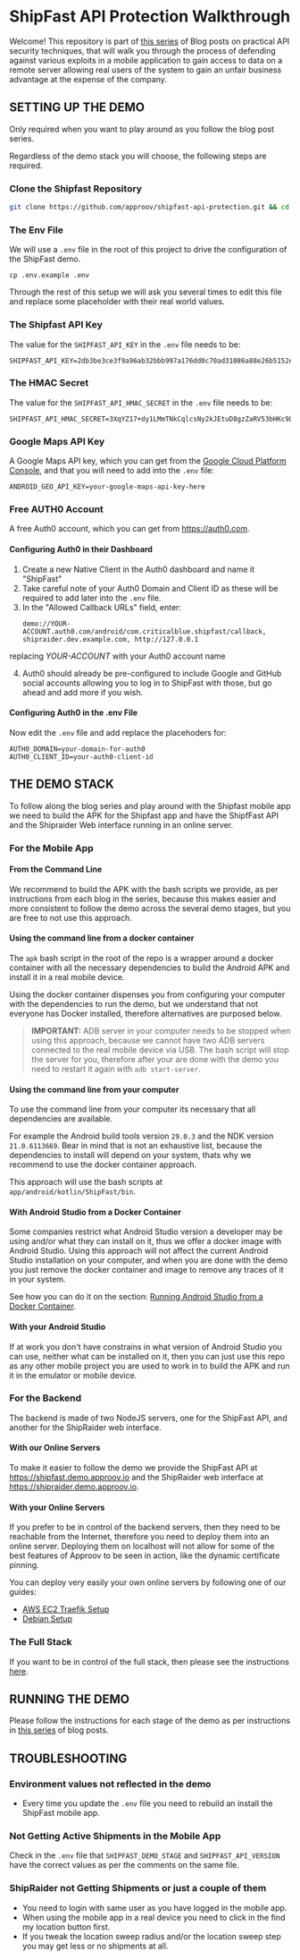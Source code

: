 # ShipFast API Protection Walkthrough

Welcome! This repository is part of [this series](https://blog.approov.io/tag/a-series-shipfast) of Blog posts on practical API security techniques, that will walk you through the process of defending against various exploits in a mobile application to gain access to data on a remote server allowing real users of the system to gain an unfair business advantage at the expense of the company.


## SETTING UP THE DEMO

Only required when you want to play around as you follow the blog post series.

Regardless of the demo stack you will choose, the following steps are required.

### Clone the Shipfast Repository

```bash
git clone https://github.com/approov/shipfast-api-protection.git && cd shipfast-api-protection
```

### The Env File

We will use a `.env` file in the root of this project to drive the configuration of the ShipFast demo.

```
cp .env.example .env
```

Through the rest of this setup we will ask you several times to edit this file and replace some placeholder with their real world values.

### The Shipfast API Key

The value for the `SHIPFAST_API_KEY` in the `.env` file needs to be:

```
SHIPFAST_API_KEY=2db3be3ce3f9a96ab32bbb997a176dd0c70ad31086a88e26b5152e522d50d331
```

### The HMAC Secret

The value for the `SHIPFAST_API_HMAC_SECRET` in the `.env` file needs to be:

```
SHIPFAST_API_HMAC_SECRET=3XqYZ17+dy1LMmTNkCqlcsNy2kJEtuD8gzZaRV53bHKc9Lu2Qh4h9fVAcsyXSBcXvaKOWyKuaa3v4uWjOXGYYg==
```

### Google Maps API Key

A Google Maps API key, which you can get from the [Google Cloud Platform Console](https://debians.google.com/maps/documentation/android-api/signup), and that you will need to add into the `.env` file:

```
ANDROID_GEO_API_KEY=your-google-maps-api-key-here
```

### Free AUTH0 Account

A free Auth0 account, which you can get from https://auth0.com.

#### Configuring Auth0 in their Dashboard

1. Create a new Native Client in the Auth0 dashboard and name it "ShipFast"
2. Take careful note of your Auth0 Domain and Client ID as these will be
required to add later into the `.env` file.
3. In the "Allowed Callback URLs" field, enter:
    ```
    demo://YOUR-ACCOUNT.auth0.com/android/com.criticalblue.shipfast/callback, shipraider.dev.example.com, http://127.0.0.1
    ```
replacing *YOUR-ACCOUNT* with your Auth0 account name

4. Auth0 should already be pre-configured to include Google and GitHub social
accounts allowing you to log in to ShipFast with those, but go ahead and add
more if you wish.

#### Configuring Auth0 in the .env File

Now edit the `.env` file and add replace the placehoders for:

```
AUTH0_DOMAIN=your-domain-for-auth0
AUTH0_CLIENT_ID=your-auth0-client-id
```


## THE DEMO STACK

To follow along the blog series and play around with the Shipfast mobile app we need to build the APK for the Shipfast app and have the ShipfFast API and the Shipraider Web interface running in an online server.

### For the Mobile App

#### From the Command Line

We recommend to build the APK with the bash scripts we provide, as per instructions from each blog in the series, because this makes easier and more consistent to follow the demo across the several demo stages, but you are free to not use this approach.

#### Using the command line from a docker container

The `apk` bash script in the root of the repo is a wrapper around a docker container with all the necessary dependencies to build the Android APK and install it in a real mobile device.

Using the docker container dispenses you from configuring your computer with the dependencies to run the demo, but we understand that not everyone has Docker installed, therefore alternatives are purposed below.

>**IMPORTANT:** ADB server in your computer needs to be stopped when using this approach, because we cannot have two ADB servers connected to the real mobile device via USB. The bash script will stop the server for you, therefore after your are done with the demo you need to restart it again with `adb start-server`.

#### Using the command line from your computer

To use the command line from your computer its necessary that all dependencies are available.

For example the Android build tools version `29.0.3` and the NDK version `21.0.6113669`. Bear in mind that is not an exhaustive list, because the dependencies to install will depend on your system, thats why we recommend to use the docker container approach.

This approach will use the bash scripts at `app/android/kotlin/ShipFast/bin`.

#### With Android Studio from a Docker Container

Some companies restrict what Android Studio version a developer may be using and/or what they can install on it, thus we offer a docker image with Android Studio. Using this approach will not affect the current Android Studio installation on your computer, and when you are done with the demo you just remove the docker container and image to remove any traces of it in your system.

See how you can do it on the section: [Running Android Studio from a Docker Container](/docs/FULL_STACK.md#running-android-studio-from-a-docker-container).

#### With your Android Studio

If at work you don't have constrains in what version of Android Studio you can use, neither what can be installed on it, then you can just use this repo as any other mobile project you are used to work in to build the APK and run it in the emulator or mobile device.

### For the Backend

The backend is made of two NodeJS servers, one for the ShipFast API, and another for the ShipRaider web interface.

#### With our Online Servers

To make it easier to follow the demo we provide the ShipFast API at https://shipfast.demo.approov.io and the ShipRaider web interface at https://shipraider.demo.approov.io.

#### With your Online Servers

If you prefer to be in control of the backend servers, then they need to be reachable from the Internet, therefore you need to deploy them into an online server. Deploying them on localhost will not allow for some of the best features of Approov to be seen in action, like the dynamic certificate pinning.

You can deploy very easily your own online servers by following one of our guides:

* [AWS EC2 Traefik Setup](https://github.com/approov/aws-ec2-traefik-setup)
* [Debian Setup](/docs/SETUP_ONLINE_DEBIAN_SERVER.md)


### The Full Stack

If you want to be in control of the full stack, then please see the instructions [here](/docs/FULL_STACK.md).


## RUNNING THE DEMO

Please follow the instructions for each stage of the demo as per instructions in [this series](https://blog.approov.io/tag/a-series-shipfast) of blog posts.

## TROUBLESHOOTING

### Environment values not reflected in the demo

* Every time you update the `.env` file you need to rebuild an install the ShipFast mobile app.

### Not Getting Active Shipments in the Mobile App

Check in the `.env` file that `SHIPFAST_DEMO_STAGE` and `SHIPFAST_API_VERSION` have the correct values as per the comments on the same file.

### ShipRaider not Getting Shipments or just a couple of them

* You need to login with same user as you have logged in the mobile app.
* When using the mobile app in a real device you need to click in the find my location button first.
* If you tweak the location sweep radius and/or the location sweep step you may get less or no shipments at all.
